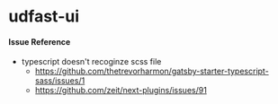 # udfast-ui

#### Issue Reference
* typescript doesn't recoginze scss file
  - https://github.com/thetrevorharmon/gatsby-starter-typescript-sass/issues/1
  - https://github.com/zeit/next-plugins/issues/91